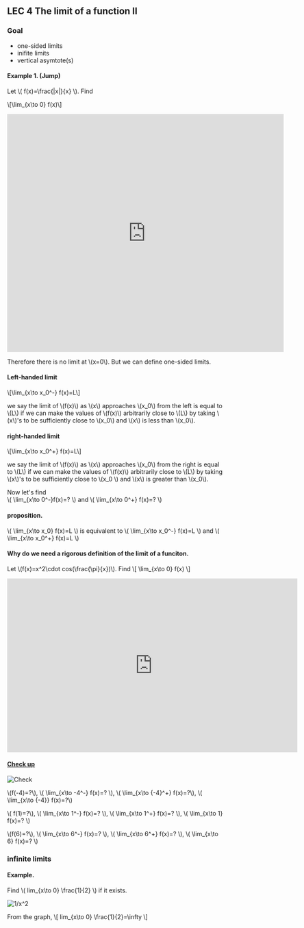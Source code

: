 ## LEC 4 The limit of a function II

### Goal 

 * one-sided limits
 * inifite limits
 * vertical asymtote(s)

#### Example 1. (Jump)

Let \\( f(x)=\frac{|x|}{x} \\). Find

\\[\lim_{x\to 0} f(x)\\]

<iframe scrolling="no" src="https://tube.geogebra.org/material/iframe/id/616813/width/646/height/556/border/888888/rc/false/ai/false/sdz/true/smb/false/stb/false/stbh/true/ld/false/sri/true/at/auto" width="646px" height="556px" style="border:0px;"> </iframe>

Therefore there is no limit at \\(x=0\\). But we can define one-sided limits.

#### Left-handed limit

\\[\lim_{x\to x_0^-} f(x)=L\\]

we say the limit of \\(f(x)\\) as \\(x\\) approaches \\(x_0\\) from the left is equal to \\(L\\) if
 we can make the values of \\(f(x)\\) arbitrarily close to \\(L\\) by taking \\(x\\)'s to be sufficiently close to  \\(x_0\\) and \\(x\\) is less than \\(x_0\\).
 
 #### right-handed limit

\\[\lim_{x\to x_0^+} f(x)=L\\]

we say the limit of \\(f(x)\\) as \\(x\\) approaches \\(x_0\\) from the right is equal to \\(L\\) if
 we can make the values of \\(f(x)\\) arbitrarily close to \\(L\\) by taking \\(x\\)'s to be sufficiently close to  \\(x_0 \\) and \\(x\\) is greater than \\(x_0\\).

Now let's find  
\\( \lim_{x\to 0^-}f(x)=? \\)
and 
\\( \lim_{x\to 0^+} f(x)=? \\)

#### proposition.

\\( \lim_{x\to x_0} f(x)=L \\)
is equivalent to
\\( \lim_{x\to x_0^-} f(x)=L \\)
and
\\( \lim_{x\to x_0^+} f(x)=L \\)

#### Why do we need a rigorous definition of the limit of a funciton.

Let \\(f(x)=x^2\cdot cos(\frac{\pi}{x})\\). Find
\\[
\lim_{x\to 0} f(x)
\\]
<iframe scrolling="no" src="https://tube.geogebra.org/material/iframe/id/616829/width/678/height/406/border/888888/rc/false/ai/false/sdz/true/smb/false/stb/false/stbh/true/ld/false/sri/true/at/auto" width="678px" height="406px" style="border:0px;"> </iframe>

#### [Check up](http://tutorial.math.lamar.edu/Classes/CalcI/OneSidedLimits.aspx)
![Check](http://tutorial.math.lamar.edu/Classes/CalcI/OneSidedLimits_files/image004.gif)

\\(f(-4)=?\\), 
\\( \lim_{x\to -4^-} f(x)=? \\),
\\( \lim_{x\to {-4}^+} f(x)=?\\),
\\( \lim_{x\to {-4}} f(x)=?\\)

\\( f(1)=?\\), 
\\( \lim_{x\to 1^-} f(x)=? \\), 
\\( \lim_{x\to 1^+} f(x)=? \\), 
\\( \lim_{x\to 1} f(x)=? \\)

\\(f(6)=?\\), 
\\( \lim_{x\to 6^-} f(x)=? \\), 
\\( \lim_{x\to 6^+} f(x)=? \\), 
\\( \lim_{x\to 6} f(x)=? \\)

### infinite limits

#### Example. 

Find \\( lim_{x\to 0} \frac{1}{2} \\) if it exists.

![1/x^2](http://www.dsearls.org/courses/M132BusinessCalc/Samples/InfLimits05.gif)

From the graph,
\\[ lim_{x\to 0} \frac{1}{2}=\infty \\]


